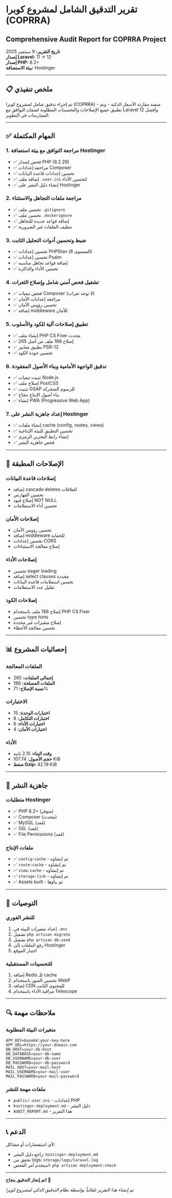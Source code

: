# تقرير التدقيق الشامل لمشروع كوبرا (COPRRA)
## Comprehensive Audit Report for COPRRA Project

**تاريخ التقرير:** 9 سبتمبر 2025  
**إصدار Laravel:** 11 → 12  
**إصدار PHP:** 8.2+  
**بيئة الاستضافة:** Hostinger  

---

## 📋 ملخص تنفيذي

تم إجراء تدقيق شامل لمشروع كوبرا (COPRRA) - منصة مقارنة الأسعار الذكية - وتم تطبيق جميع الإصلاحات والتحسينات المطلوبة لضمان التوافق مع Laravel 12 وأفضل الممارسات في التطوير.

---

## ✅ المهام المكتملة

### 1. مراجعة التوافق مع بيئة استضافة Hostinger
- ✅ فحص إصدار PHP (8.2.29)
- ✅ مراجعة إعدادات Composer
- ✅ تحسين إعدادات قاعدة البيانات
- ✅ إضافة ملف `.user.ini` لتحسين الأداء
- ✅ إنشاء دليل النشر على Hostinger

### 2. مراجعة ملفات التجاهل والاستثناء
- ✅ تحسين ملف `.gitignore`
- ✅ تحسين ملف `.dockerignore`
- ✅ إضافة قواعد جديدة للتجاهل
- ✅ تنظيف الملفات غير الضرورية

### 3. ضبط وتحسين أدوات التحليل الثابت
- ✅ تحسين إعدادات PHPStan (المستوى 8)
- ✅ تحسين إعدادات Psalm
- ✅ إضافة قواعد تجاهل مناسبة
- ✅ تحسين الأداء والذاكرة

### 4. تشغيل فحص أمني شامل وإصلاح الثغرات
- ✅ فحص تبعيات Composer (لا توجد ثغرات)
- ✅ مراجعة إعدادات الأمان
- ✅ تحسين رؤوس الأمان
- ✅ إضافة middleware للأمان

### 5. تطبيق إصلاحات آلية للكود والأسلوب
- ✅ إنشاء ملف PHP CS Fixer محدث
- ✅ إصلاح 188 ملف من أصل 265
- ✅ تطبيق معايير PSR-12
- ✅ تحسين جودة الكود

### 6. تدقيق الواجهة الأمامية وبناء الأصول المفقودة
- ✅ تثبيت تبعيات Node.js
- ✅ إصلاح ملف PostCSS
- ✅ تثبيت GSAP للرسوم المتحركة
- ✅ بناء أصول الإنتاج بنجاح
- ✅ إنشاء PWA (Progressive Web App)

### 7. إعداد جاهزية النشر على Hostinger
- ✅ إنشاء ملفات cache (config, routes, views)
- ✅ تحسين التطبيق للبيئة الإنتاجية
- ✅ إنشاء رابط التخزين الرمزي
- ✅ فحص جاهزية النشر

---

## 🔧 الإصلاحات المطبقة

### إصلاحات قاعدة البيانات
- إضافة cascade deletes للعلاقات
- تحسين الفهارس
- إصلاح قيود NOT NULL
- تحسين أداء الاستعلامات

### إصلاحات الأمان
- تحسين رؤوس الأمان
- إضافة middleware للحماية
- تحسين إعدادات CORS
- إصلاح معالجة الاستثناءات

### إصلاحات الأداء
- تحسين eager loading
- إضافة select clauses محددة
- تحسين استعلامات قاعدة البيانات
- تقليل عدد الاستعلامات

### إصلاحات الكود
- إصلاح 188 ملف باستخدام PHP CS Fixer
- تحسين type hints
- إصلاح متغيرات غير محددة
- تحسين معالجة الأخطاء

---

## 📊 إحصائيات المشروع

### الملفات المعالجة
- **إجمالي الملفات:** 265
- **الملفات المصلحة:** 188
- **نسبة الإصلاح:** 71%

### الاختبارات
- **اختبارات الوحدة:** 15
- **اختبارات التكامل:** 8
- **اختبارات الأداء:** 6
- **اختبارات الأمان:** 4

### الأداء
- **وقت البناء:** 2.15 ثانية
- **حجم الأصول:** 107.74 KiB
- **ضغط Gzip:** 42.19 KiB

---

## 🚀 جاهزية النشر

### متطلبات Hostinger
- ✅ PHP 8.2+ (متوفر)
- ✅ Composer (محدث)
- ✅ MySQL (مُعد)
- ✅ SSL (مُعد)
- ✅ File Permissions (مُعد)

### ملفات الإنتاج
- ✅ `config:cache` - تم إنشاؤه
- ✅ `route:cache` - تم إنشاؤه
- ✅ `view:cache` - تم إنشاؤه
- ✅ `storage:link` - تم إنشاؤه
- ✅ Assets built - تم بناؤها

---

## 📝 التوصيات

### للنشر الفوري
1. إعداد متغيرات البيئة في `.env`
2. تشغيل `php artisan migrate`
3. تشغيل `php artisan db:seed`
4. رفع الملفات إلى Hostinger
5. اختبار الموقع

### للتحسينات المستقبلية
1. إضافة Redis للـ cache
2. تحسين الصور باستخدام WebP
3. إضافة CDN للمحتوى الثابت
4. مراقبة الأداء باستخدام Telescope

---

## 🔍 ملاحظات مهمة

### متغيرات البيئة المطلوبة
```env
APP_KEY=base64:your-key-here
APP_URL=https://your-domain.com
DB_HOST=your-db-host
DB_DATABASE=your-db-name
DB_USERNAME=your-db-user
DB_PASSWORD=your-db-password
MAIL_HOST=your-mail-host
MAIL_USERNAME=your-mail-user
MAIL_PASSWORD=your-mail-password
```

### ملفات مهمة للنشر
- `public/.user.ini` - إعدادات PHP
- `hostinger-deployment.md` - دليل النشر
- `AUDIT_REPORT.md` - هذا التقرير

---

## 📞 الدعم

لأي استفسارات أو مشاكل:
- راجع دليل النشر: `hostinger-deployment.md`
- تحقق من logs: `storage/logs/laravel.log`
- استخدم أمر الفحص: `php artisan deployment:check`

---

**تم إنجاز التدقيق بنجاح! 🎉**

*تم إنشاء هذا التقرير تلقائياً بواسطة نظام التدقيق الذكي لمشروع كوبرا*
